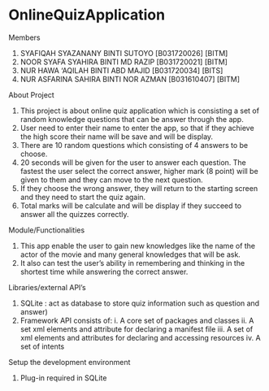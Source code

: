# OnlineQuizApplication

Members
1.	SYAFIQAH SYAZANANY BINTI SUTOYO	    [B031720026]	[BITM]
2.	NOOR SYAFA SYAHIRA BINTI MD RAZIP	  [B031720021]	[BITM]
3.	NUR HAWA ‘AQILAH BINTI ABD MAJID	  [B031720034]	[BITS]
4.	NUR ASFARINA SAHIRA BINTI NOR AZMAN	[B031610407]	[BITM]


About Project
1.	This project is about online quiz application which is consisting a set of random knowledge questions that can be answer through the app.
2.	User need to enter their name to enter the app, so that if they achieve the high score their name will be save and will be display.
3.	There are 10 random questions which consisting of 4 answers to be choose.
4.	20 seconds will be given for the user to answer each question. The fastest the user select the correct answer, higher mark (8 point) will be given to them and they can move to the next question.
5.	If they choose the wrong answer, they will return to the starting screen and they need to start the quiz again.
6.	Total marks will be calculate and will be display if they succeed to answer all the quizzes correctly.


Module/Functionalities
1.	This app enable the user to gain new knowledges like the name of the actor of the movie and many general knowledges that will be ask.
2.	It also can test the user’s ability in remembering and thinking in the shortest time while answering the correct answer.


Libraries/external API’s
1.	SQLite : act as database to store quiz information such as question and answer)
2.	Framework API consists of:
     i.	A core set of packages and classes
    ii.	A set xml elements and attribute for declaring a manifest file
   iii.	A set of xml elements and attributes for declaring and accessing resources
    iv. A set of intents


Setup the development environment
1.	Plug-in required in SQLite
